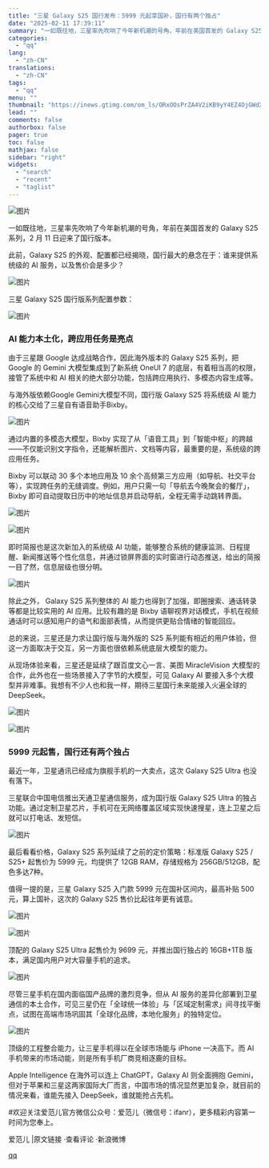 ```yaml
---
title: "三星 Galaxy S25 国行发布：5999 元起享国补，国行有两个独占"
date: "2025-02-11 17:39:11"
summary: "一如既往地，三星率先吹响了今年新机潮的号角，年前在美国首发的 Galaxy S25 系列，2 月 1..."
categories:
  - "qq"
lang:
  - "zh-CN"
translations:
  - "zh-CN"
tags:
  - "qq"
menu: ""
thumbnail: "https://inews.gtimg.com/om_ls/ORxOOsPrZA4V2iKB9yY4EZ4OjGWdXz76B-09nrwpYL6hkAA_640360/0"
lead: ""
comments: false
authorbox: false
pager: true
toc: false
mathjax: false
sidebar: "right"
widgets:
  - "search"
  - "recent"
  - "taglist"
---
```


![图片](https://inews.gtimg.com/om_bt/OACyg8YKuNE6GxQEuAs7CfuWCcdwjG89WphrrVU5_TqkwAA/641)

一如既往地，三星率先吹响了今年新机潮的号角，年前在美国首发的 Galaxy S25 系列，2 月 11 日迎来了国行版本。

此前，Galaxy S25 的外观、配置都已经揭晓，国行最大的悬念在于：谁来提供系统级的 AI 服务，以及售价会是多少？

![图片](https://inews.gtimg.com/om_bt/Oujg9xjYkZeys3l6SX9fPkPyOLXjtfmri9MlQPcfQXWQYAA/641)

三星 Galaxy S25 国行版系列配置参数：

![图片](https://inews.gtimg.com/om_bt/OGwuHBTBwmhuJ7yp4f1GYga7DCrRgSGJDARJvtnAVplFgAA/641)

### AI 能力本土化，跨应用任务是亮点

由于三星跟 Google 达成战略合作，因此海外版本的 Galaxy S25 系列，把 Google 的 Gemini 大模型集成到了新系统 OneUI 7 的底层，有着相当高的权限，接管了系统中和 AI 相关的绝大部分功能，包括跨应用执行、多模态内容生成等。

与海外版依赖Google Gemini大模型不同，国行版 Galaxy S25 将系统级 AI 能力的核心交给了三星自有语音助手Bixby。

![图片](https://inews.gtimg.com/om_bt/OGsa_VcC7I-h84cmCieZGK1AJRtBn2nAoc9mxLRNfQ6t4AA/641)

通过内置的多模态大模型，Bixby 实现了从「语音工具」到「智能中枢」的跨越——不仅能识别文字指令，还能解析图片、文档等内容，最重要的是，系统级的跨应用任务。

Bixby 可以联动 30 多个本地应用及 10 余个高频第三方应用（如导航、社交平台等），实现跨任务的无缝调度。例如，用户只需一句「导航去今晚聚会的餐厅」，Bixby 即可自动提取日历中的地址信息并启动导航，全程无需手动跳转界面。

![图片](https://inews.gtimg.com/om_bt/Gn76RjABhdjRhs6jjZZmKB4p2oAuYaSGnV2Jk0rbjEpRwAA/0)

![图片](https://inews.gtimg.com/om_bt/OLU92CNhI_yAdDCzcQJF7vRcjuJbWMwMLwLSCgg5M6jEQAA/641)

即时简报也是这次新加入的系统级 AI 功能，能够整合系统的健康监测、日程提醒、新闻推送等个性化信息，并通过锁屏界面的实时窗进行动态推送，给出的简报一目了然，信息层级也很分明。

![图片](https://inews.gtimg.com/om_bt/O0G1S48t8Ca8L5idKWW6cec2V5V2bvjpT5mFDUxOsd-eIAA/641)

除此之外， Galaxy S25 系列整体的 AI 能力也得到了加强，即圈搜索、通话转录等都是比较实用的 AI 应用。比较有趣的是 Bixby 语聊视界对话模式，手机在视频通话时可以感知用户的语气和面部表情，从而提供更贴合情绪的智能回应。

总的来说，三星还是力求让国行版与海外版的 S25 系列能有相近的用户体验，但这一方面取决于交互，另一方面也很依赖系统底层大模型的能力。

从现场体验来看，三星还是延续了跟百度文心一言、美图 MiracleVision 大模型的合作，此外也在一些场景接入了字节的大模型，可见 Galaxy AI 要接入多个大模型并非难事。我想有不少人也和我一样，期待三星国行未来能接入火遍全球的 DeepSeek。

![图片](https://inews.gtimg.com/om_bt/OGioLHRQyQxHx9y3F2qNTC686rxQbAvaEkg1xr3zZZpCUAA/641)

![图片](https://inews.gtimg.com/om_bt/O-O_tPFk5xyMKyVsLRrKQzGtgABFQAk1SqR5HV0sIchHEAA/641)

### 5999 元起售，国行还有两个独占

最近一年，卫星通讯已经成为旗舰手机的一大卖点，这次 Galaxy S25 Ultra 也没有落下。

三星联合中国电信推出天通卫星通信服务，成为国行版 Galaxy S25 Ultra 的独占功能。通过定制卫星芯片，手机可在无网络覆盖区域实现快速搜星，连上卫星之后就可以打电话、发短信。

![图片](https://inews.gtimg.com/om_bt/OGKCntMtnfN7u9swSKjUNVafkhNAOpM0RS1Q69JQiqEWYAA/641)

最后看看价格，Galaxy S25 系列延续了之前的定价策略：标准版 Galaxy S25 / S25+ 起售价为 5999 元，均提供了 12GB RAM，存储规格为 256GB/512GB，配色多达7种。

值得一提的是，三星 Galaxy S25 入门款 5999 元在国补区间内，最高补贴 500 元，算上国补，这次的 Galaxy S25 售价比起往年更有诚意。

![图片](https://inews.gtimg.com/om_bt/OcabDkT7mGHAuU6cwcR6hgCoPQ9bNwWZQ24GwpU9t4ZrEAA/641)

![图片](https://inews.gtimg.com/om_bt/O3qozyxSi108rKgBWOlbLfAw52tDoCGEIsx7-3XAQ5khAAA/641)

顶配的 Galaxy S25 Ultra 起售价为 9699 元，并推出国行独占的 16GB+1TB 版本，满足国内用户对大容量手机的追求。

![图片](https://inews.gtimg.com/om_bt/OqSlhoS7QlBtey9Cq3J4TqKHTyeRE_g2m1aflzlyME5oEAA/641)

尽管三星手机在国内面临国产品牌的激烈竞争，但从 AI 服务的差异化部署到卫星通信的本土合作，可见三星仍在「全球统一体验」与「区域定制需求」间寻找平衡点，试图在高端市场巩固其「全球化品牌，本地化服务」的独特定位。

![图片](https://inews.gtimg.com/om_bt/OIOrjGYa8aF0xIHKy0AUwX2mNhROeRfLBt3YzSo4C77ZYAA/641)

顶级的工程整合能力，让三星手机得以在全球市场能与 iPhone 一决高下。而 AI 手机带来的市场动能，则是所有手机厂商竞相逐鹿的目标。

Apple Intelligence 在海外可以连上 ChatGPT，Galaxy AI 则全面拥抱 Gemini，但对于苹果和三星这两家国际大厂而言，中国市场的情况显然更加复杂，就目前的情况来看，谁能先接入 DeepSeek，谁就能抢占先机。

#欢迎关注爱范儿官方微信公众号：爱范儿（微信号：ifanr），更多精彩内容第一时间为您奉上。

爱范儿 |原文链接 ·查看评论 ·新浪微博

[qq](https://new.qq.com/rain/a/20250211A06V7R00)
